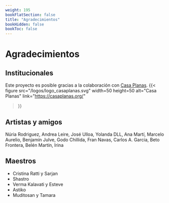 ```yaml
---
weight: 195
bookFlatSection: false
title: "Agradecimientos"
bookHidden: false
bookToc: false
---
```


# Agradecimientos

## Institucionales

Este proyecto es posible gracias a la colaboración con [Casa Planas](https://casaplanas.org/).
{{< figure
src="/logos/logo_casaplanas.svg"
width=50 height=50
alt="Casa Planas"
link="https://casaplanas.org/"
>}}

## Artistas y amigos

Núria Rodriguez, Andrea Leire, José Ulloa, Yolanda DLL, Ana Martí, Marcelo Aurelio, Benjamín Julve, Godo Chillida, Fran
Navas, Carlos A. Garcia, Beto Frontera, Belén Martín, Irina

## Maestros

- Cristina Ratti y Sarjan
- Shastro
- Verma Kalavati y Esteve
- Astiko
- Muditosan y Tamara
